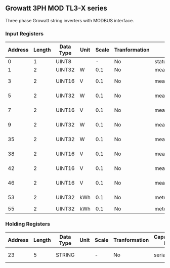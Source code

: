 ## Growatt 3PH MOD TL3-X series
Three phase Growatt string inverters with MODBUS interface.

### Input Registers
| Address | Length | Data Type | Unit | Scale | Tranformation | Capability ID | Capability name | Range |
| ------- | ------ | --------- | ---- | ----- | ------------- | ------------- | --------------- | ----- |
| 0| 1| UINT8| | -| No| status_code.run_mode| Run mode| - |
| 1| 2| UINT32| W| 0.1| No| measure_power.ac| AC power| - |
| 3| 2| UINT16| V| 0.1| No| measure_voltage.pv1| PV 1 voltage| 0 - 360 |
| 5| 2| UINT32| W| 0.1| No| measure_power.pv1| PV 1 power| 0 - 20000 |
| 7| 2| UINT16| V| 0.1| No| measure_voltage.pv2| PV 2 voltage| 0 - 360 |
| 9| 2| UINT32| W| 0.1| No| measure_power.pv2| PV 2 power| 0 - 20000 |
| 35| 2| UINT32| W| 0.1| No| measure_power| Power| 0 - 40000 |
| 38| 2| UINT16| V| 0.1| No| measure_voltage.grid_l1| Grid L1 voltage| 0 - 300 |
| 42| 2| UINT16| V| 0.1| No| measure_voltage.grid_l2| Grid L2 voltage| 0 - 300 |
| 46| 2| UINT16| V| 0.1| No| measure_voltage.grid_l3| Grid L3 voltage| 0 - 300 |
| 53| 2| UINT32| kWh| 0.1| No| meter_power.today| Today| 0 - 250 |
| 55| 2| UINT32| kWh| 0.1| No| meter_power| Energy| >= 0 |

### Holding Registers
| Address | Length | Data Type | Unit | Scale | Tranformation | Capability ID | Capability name | Range |
| ------- | ------ | --------- | ---- |----- | -------------- | ------------- | --------------- | ----- |
| 23| 5| STRING| | -| No| serial| Serial number| - |

